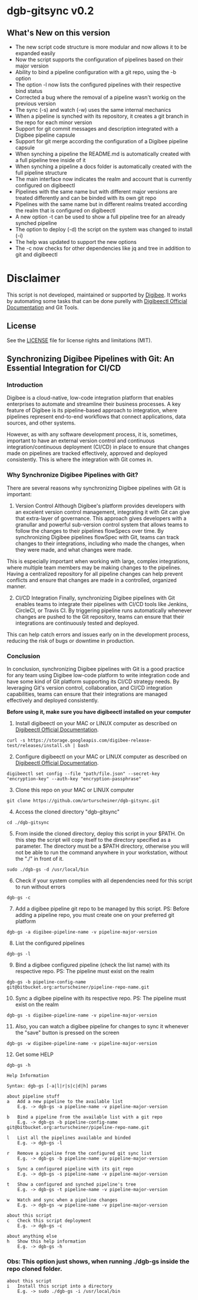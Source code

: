 # dgb-gitsync v0.2

## What's New on this version

* The new script code structure is more modular and now allows it to be expanded easily
* Now the script supports the configuration of pipelines based on their major version
* Ability to bind a pipeline configuration with a git repo, using the -b option
* The option -l now lists the configured pipelines with their respective bind status
* Corrected a bug where the removal of a pipeline wasn't workig on the previous version
* The sync (-s) and watch (-w) uses the same internal mechanics
* When a pipeline is synched with its repository, it creates a git branch in the repo for each minor version
* Support for git commit messages and description integrated with a Digibee pipeline capsule
* Support for git merge according the configuration of a Digibee pipeline capsule
* When synching a pipeline the README.md is automatically created with a full pipeline tree inside of it  
* When synching a pipeline a docs folder is automatically created with the full pipeline structure
* The main interface now indicates the realm and account that is currently configured on digibeectl
* Pipelines with the same name but with different major versions are treated differently and can be binded with its own git repo
* Pipelines with the same name but in different realms treated according the realm that is configured on digibeectl
* A new option -t can be used to show a full pipeline tree for an already synched pipeline
* The option to deploy (-d) the script on the system was changed to install (-i)
* The help was updated to support the new options
* The -c now checks for other dependencies like jq and tree in addition to git and digibeectl  

# Disclaimer

This script is not developed, maintained or supported by [Digibee](https://www.digibee.com). It works by automating some tasks that can be done purelly with [Digibeectl Official Documentation](https://intercom.help/godigibee/en/articles/5214735-digibeectl-use-guide) and Git Tools.

## License

See the [LICENSE](LICENSE.md) file for license rights and limitations (MIT).

## Synchronizing Digibee Pipelines with Git: An Essential Integration for CI/CD

### Introduction

Digibee is a cloud-native, low-code integration platform that enables enterprises to automate and streamline their business processes. A key feature of Digibee is its pipeline-based approach to integration, where pipelines represent end-to-end workflows that connect applications, data sources, and other systems.

However, as with any software development process, it is, sometimes, important to have an external version control and continuous integration/continuous deployment (CI/CD) in place to ensure that changes made on pipelines are tracked effectively, approved and deployed consistently. This is where the integration with Git comes in.

### Why Synchronize Digibee Pipelines with Git?

There are several reasons why synchronizing Digibee pipelines with Git is important:

1. Version Control
Although Digibee's platform provides developers with an excelent version control management, integrating it with Git can give that extra-layer of governance. This approach gives developers with a granullar and powerful sub-version control system that allows teams to follow the changes to their pipelines flowSpecs over time. By synchronizing Digibee pipelines flowSpec with Git, teams can track changes to their integrations, including who made the changes, when they were made, and what changes were made.

This is especially important when working with large, complex integrations, where multiple team members may be making changes to the pipelines. Having a centralized repository for all pipeline changes can help prevent conflicts and ensure that changes are made in a controlled, organized manner.

2. CI/CD Integration
Finally, synchronizing Digibee pipelines with Git enables teams to integrate their pipelines with CI/CD tools like Jenkins, CircleCI, or Travis CI. By triggering pipeline runs automatically whenever changes are pushed to the Git repository, teams can ensure that their integrations are continuously tested and deployed.

This can help catch errors and issues early on in the development process, reducing the risk of bugs or downtime in production.

### Conclusion

In conclusion, synchronizing Digibee pipelines with Git is a good practice for any team using Digibee low-code platform to write integration code and have some kind of Git platform supporting its CI/CD strategy needs. By leveraging Git's version control, collaboration, and CI/CD integration capabilities, teams can ensure that their integrations are managed effectively and deployed consistently.

**Before using it, make sure you have digibeectl installed on your computer**

1) Install digibeectl on your MAC or LINUX computer as described on [Digibeectl Official Documentation](https://intercom.help/godigibee/en/articles/5214735-digibeectl-use-guide).
```
curl -s https://storage.googleapis.com/digibee-release-test/releases/install.sh | bash
```
2) Configure digibeectl on your MAC or LINUX computer as described on [Digibeectl Official Documentation](https://intercom.help/godigibee/en/articles/5214735-digibeectl-use-guide).
```
digibeectl set config --file "path/file.json" --secret-key "encryption-key" --auth-key "encryption-passphrase"
```
3) Clone this repo on your MAC or LINUX computer
```
git clone https://github.com/arturscheiner/dgb-gitsync.git
```
4) Access the cloned directory "dgb-gitsync"
```
cd ./dgb-gitsync
```
5) From inside the cloned directory, deploy this script in your $PATH. On this step the script will copy itself to the directory specified as a parameter. The directory must be a $PATH directory, otherwise you will not be able to run the command anywhere in your workstation, without the "./" in front of it.
```
sudo ./dgb-gs -d /usr/local/bin
```
6) Check if your system complies with all dependencies need for this script to run without errors
```
dgb-gs -c
```
7) Add a digibee pipeline git repo to be managed by this script. PS: Before adding a pipeline repo, you must create one on your preferred git platform
```
dgb-gs -a digibee-pipeline-name -v pipeline-major-version
```
8) List the configured pipelines 
```
dgb-gs -l
```
9) Bind a digibee configured pipeline (check the list name) with its respective repo. PS: The pipeline must exist on the realm 
```
dgb-gs -b pipeline-config-name git@bitbucket.org:arturscheiner/pipeline-repo-name.git
```
10) Sync a digibee pipeline with its respective repo. PS: The pipeline must exist on the realm
```
dgb-gs -s digibee-pipeline-name -v pipeline-major-version
```
11) Also, you can watch a digibee pipeline for changes to sync it whenever the "save" button is pressed on the screen
```
dgb-gs -w digibee-pipeline-name -v pipeline-major-version
```
12) Get some HELP
```
dgb-gs -h
```
```
Help Information

Syntax: dgb-gs [-a|l|r|s|c|d|h] params

about pipeline stuff
a	Add a new pipeline to the available list
	E.g. -> dgb-gs -a pipeline-name -v pipeline-major-version

b	Bind a pipeline from the available list with a git repo
	E.g. -> dgb-gs -b pipeline-config-name git@bitbucket.org:arturscheiner/pipeline-repo-name.git

l	List all the pipelines available and binded
	E.g. -> dgb-gs -l

r	Remove a pipeline from the configured git sync list
	E.g. -> dgb-gs -b pipeline-name -v pipeline-major-version

s	Sync a configured pipeline with its git repo
	E.g. -> dgb-gs -s pipeline-name -v pipeline-major-version

t	Show a configured and synched pipeline's tree
	E.g. -> dgb-gs -t pipeline-name -v pipeline-major-version

w	Watch and sync when a pipeline changes
	E.g. -> dgb-gs -w pipeline-name -v pipeline-major-version

about this script
c	Check this script deployment
	E.g. -> dgb-gs -c

about anything else
h	Show this help information
	E.g. -> dgb-gs -h
```

### Obs: This option just shows, when running ./dgb-gs inside the repo cloned folder.

```
about this script
i   Install this script into a directory
	E.g. -> sudo ./dgb-gs -i /usr/local/bin
```
